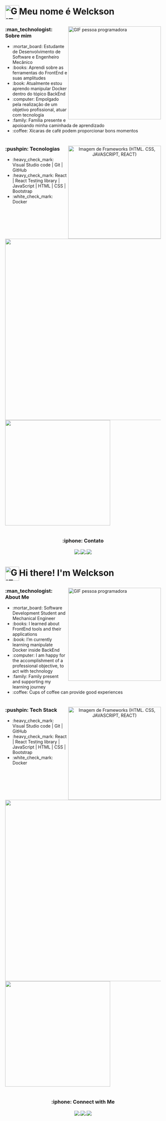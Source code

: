 <h1 align="left">
  <img align="center" height=45px src="https://media1.giphy.com/media/26xBwdIuRJiAIqHwA/giphy.gif?cid=ecf05e47jmfo8clqckfcs7u3u23kjgq2pwb9k2wpersjmy6h&rid=giphy.gif&ct=g" alt="GIF Olá">Meu nome é Welckson
</h1>

<section align="left">
  <img align="right" width=300px src="https://media4.giphy.com/media/qgQUggAC3Pfv687qPC/giphy.gif?cid=ecf05e47i555wna3lzpoicbvv0yq3pz8zv15lue1ruj0e328&rid=giphy.gif&ct=g" alt="GIF pessoa programadora">
  <h3>:man_technologist: Sobre mim</h3>
  <ul>
    <li>:mortar_board: Estudante de Desenvolvimento de Software e Engenheiro Mecânico</li>
    <li>:books: Aprendi sobre as ferramentas do FrontEnd e suas amplitudes</li>
    <li>:book: Atualmente estou aprendo manipular Docker dentro do tópico BackEnd</li>
    <li>:computer: Empolgado pela realização de um objetivo profissional, atuar com tecnologia</li>
    <li>:family: Família presente e apoioando minha caminhada de aprendizado</li>
    <li>:coffee: Xícaras de café podem proporcionar bons momentos</li>
  </ul>
</section>

#

<section align="center">
  <img align="right"  width=300px src="https://raulgb.com/images/htmlCSSJsReactLogos.jpg" alt="Imagem de Frameworks (HTML. CSS, JAVASCRIPT, REACT)" />
  <h3 align="left">:pushpin: Tecnologias</h3>
  <ul align="left">
    <li align="left">:heavy_check_mark:  Visual Studio code | Git | GitHub</li>
    <li align="left">:heavy_check_mark: React | React Testing library | JavaScript | HTML | CSS | Bootstrap</li>
    <li align="left">:white_check_mark: Docker</li>
  </ul>
</section>

#

<section>
  <a href="https://github.com/WelcksonValentim-Turma15-TriboB" target="blank">
    <img width=585px src="https://github-readme-stats.vercel.app/api?username=WelcksonValentim-Turma15-TriboB&show_icons=true&theme=dark)">
  </a>
    <a href="https://github.com/WelcksonValentim-Turma15-TriboB" target="blank">
    <img width=340px src="https://github-readme-stats.vercel.app/api/top-langs/?username=WelcksonValentim-Turma15-TriboB&langs_count=8)">
  </a>
</section>

#

<h3 align="center">:iphone: Contato</h3>
<section align="center">
    <a href="//www.linkedin.com/in/welcksonvalentim">
      <img align="center" src="https://img.shields.io/badge/LinkedIn-0077B5?style=for-the-badge&logo=linkedin&logoColor=white">
    </a>
    <a href=mailto:wellvalentim@hotmail.com?>
      <img align="center" src="https://img.shields.io/badge/Gmail-D14836?style=for-the-badge&logo=gmail&logoColor=white">
    </a>
    <a href="hhtps://instagram.com/welcksonvalentim">
      <img align="center" src="https://img.shields.io/badge/Instagram-E4405F?style=for-the-badge&logo=instagram&logoColor=white">
    </a>
</section>

#

#
 
<h1 align="left">
  <img align="center" height=45px src="https://media1.giphy.com/media/26xBwdIuRJiAIqHwA/giphy.gif?cid=ecf05e47jmfo8clqckfcs7u3u23kjgq2pwb9k2wpersjmy6h&rid=giphy.gif&ct=g" alt="GIF Olá">Hi there! I'm Welckson
</h1>

<section align="left">
  <img align="right" width=300px src="https://media4.giphy.com/media/qgQUggAC3Pfv687qPC/giphy.gif?cid=ecf05e47i555wna3lzpoicbvv0yq3pz8zv15lue1ruj0e328&rid=giphy.gif&ct=g" alt="GIF pessoa programadora">
  <h3>:man_technologist: About Me</h3>
  <ul>
    <li>:mortar_board: Software Development Student and Mechanical Engineer</li>
    <li>:books: I learned about FrontEnd tools and their applications</li>
    <li>:book: I’m currently learning manipulate Docker inside BackEnd</li>
    <li>:computer: I am happy for the accomplishment of a professional objective, to act with technology</li>
    <li>:family: Family present and supporting my learning journey</li>
    <li>:coffee: Cups of coffee can provide good experiences</li>
  </ul>
</section>

#

<section align="center">
  <img align="right"  width=300px src="https://raulgb.com/images/htmlCSSJsReactLogos.jpg" alt="Imagem de Frameworks (HTML. CSS, JAVASCRIPT, REACT)" />
  <h3 align="left">:pushpin: Tech Stack</h3>
  <ul align="left">
    <li align="left">:heavy_check_mark:  Visual Studio code | Git | GitHub</li>
    <li align="left">:heavy_check_mark: React | React Testing library | JavaScript | HTML | CSS | Bootstrap</li>
    <li align="left">:white_check_mark: Docker</li>
  </ul>
</section>

#

<section>
  <a href="https://github.com/WelcksonValentim-Turma15-TriboB" target="blank">
    <img width=585px src="https://github-readme-stats.vercel.app/api?username=WelcksonValentim-Turma15-TriboB&show_icons=true&theme=dark)">
  </a>
    <a href="https://github.com/WelcksonValentim-Turma15-TriboB" target="blank">
    <img width=340px src="https://github-readme-stats.vercel.app/api/top-langs/?username=WelcksonValentim-Turma15-TriboB&langs_count=8)">
  </a>
</section>

#
<h3 align="center">:iphone: Connect with Me</h3>
<section align="center">
    <a href="//www.linkedin.com/in/welcksonvalentim">
      <img align="center" src="https://img.shields.io/badge/LinkedIn-0077B5?style=for-the-badge&logo=linkedin&logoColor=white">
    </a>
    <a href=mailto:wellvalentim@hotmail.com?>
      <img align="center" src="https://img.shields.io/badge/Gmail-D14836?style=for-the-badge&logo=gmail&logoColor=white">
    </a>
    <a href="hhtps://instagram.com/welcksonvalentim">
      <img align="center" src="https://img.shields.io/badge/Instagram-E4405F?style=for-the-badge&logo=instagram&logoColor=white">
    </a>
</section>
  
 
